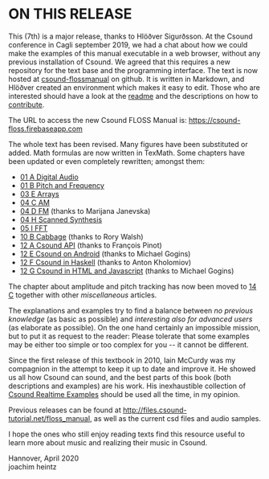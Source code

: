 ON THIS RELEASE
===============

This (7th) is a major release, thanks to Hlöðver Sigurðsson. At the Csound conference in Cagli september 2019, we had a chat about how we could make the examples of this manual executable in a web browser, without any previous installation of Csound. We agreed that this requires a new repository for the text base and the programming interface. The text is now hosted at [csound-flossmanual](https://github.com/csound-flossmanual/csound-floss) on github. It is written in Markdown, and Hlöðver created an environment which makes it easy to edit. Those who are interested should have a look at the [readme](https://github.com/csound-flossmanual/csound-floss/blob/master/README.md) and the descriptions on how to [contribute](https://github.com/csound-flossmanual/csound-floss/tree/master/contribute).

The URL to access the new Csound FLOSS Manual is: <https://csound-floss.firebaseapp.com>

The whole text has been revised. Many figures have been substituted or added. Math formulas are now written in TexMath. Some chapters have been updated or even completely rewritten; amongst them:

- [01 A Digital Audio](01-a-digital-audio.md)
- [01 B Pitch and Frequency](01-b-pitch-and-frequency.md)
- [03 E Arrays](03-e-arrays.md)
- [04 C AM](04-c-amplitude-and-ring-modulation.md)
- [04 D FM](04-d-frequency-modulation.md) (thanks to Marijana Janevska)
- [04 H Scanned Synthesis](04-h-scanned-synthesis.md)
- [05 I FFT](05-i-fourier-analysis-spectral-processing.md)
- [10 B Cabbage](10-b-cabbage.md) (thanks to Rory Walsh)
- [12 A Csound API](12-a-the-csound-api.md) (thanks to François Pinot)
- [12 E Csound on Android](12-e-csound-on-android.md) (thanks to Michael Gogins)
- [12 F Csound in Haskell](12-f-csound-and-haskell.md) (thanks to Anton Kholomiov)
- [12 G Csound in HTML and Javascript](12-g-csound-in-html-and-javascript.md) (thanks to Michael Gogins)

The chapter about amplitude and pitch tracking has now been moved to [14 C](14-c-amplitude-and-pitch-tracking.md) together with other *miscellaneous* articles.

The explanations and examples try to find a balance between *no previous knowledge* (as basic as possible) and *interesting also for advanced users* (as elaborate as possible). On the one hand certainly an impossible mission, but to put it as request to the reader: Please tolerate that some examples may be either too simple or too complex for you -- it cannot be different.


Since the first release of this textbook in 2010, Iain McCurdy was my compagnion in the attempt to keep it up to date and improve it. He showed us all how Csound can sound, and the best parts of this book (both descriptions and examples) are his work. His inexhaustible collection of [Csound Realtime Examples](http://iainmccurdy.org/csound.html) should be used all the time, in my opinion.

Previous releases can be found at <http://files.csound-tutorial.net/floss_manual>, as well as the current csd files and audio samples.

I hope the ones who still enjoy reading texts find this resource useful to learn more about music and realizing their music in Csound.

Hannover, April 2020  
joachim heintz


